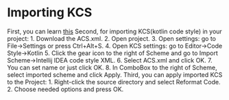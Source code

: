 # Importing KCS

First, you can learn [this]("https://github.com/ilyalitosh/Android-Code-Style-Kotlin-")
Second, for importing KCS(kotlin code style) in your project:
	1. Download the ACS.xml.
	2. Open project.
	3. Open settings: go to File->Settings or press Ctrl+Alt+S.
	4. Open KCS settings:  go to Editor->Code Style->Kotlin
	5. Click the gear icon to the right of Scheme and go to Import Scheme->Intellij IDEA code style XML.
	6. Select ACS.xml and click OK.
	7. You can set name or just click OK.
	8. In ComboBox to the right of Scheme, select imported scheme and click Apply.
Third, you can apply imported KCS to the Project:
	1. Right-click the source directory and select Reformat Code.
	2. Choose needed options and press OK.
